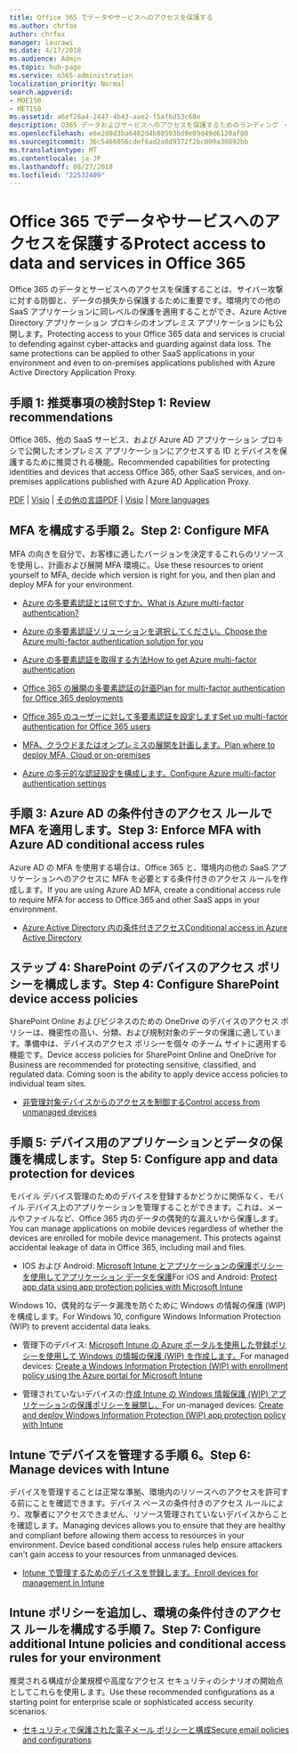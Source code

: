 ```yaml
---
title: Office 365 でデータやサービスへのアクセスを保護する
ms.author: chrfox
author: chrfox
manager: laurawi
ms.date: 4/17/2018
ms.audience: Admin
ms.topic: hub-page
ms.service: o365-administration
localization_priority: Normal
search.appverid:
- MOE150
- MET150
ms.assetid: a6ef28a4-2447-4b43-aae2-f5af6d53c68e
description: O365 データおよびサービスへのアクセスを保護するためのランディング ・ ページ
ms.openlocfilehash: e6e2d8d3ba6482d4b80593bd9e09d49d6120af80
ms.sourcegitcommit: 36c5466056cdef6ad2a8d9372f2bc009a30892bb
ms.translationtype: MT
ms.contentlocale: ja-JP
ms.lasthandoff: 08/27/2018
ms.locfileid: "22532409"
---
```

# <a name="protect-access-to-data-and-services-in-office-365"></a><span data-ttu-id="2cebb-103">Office 365 でデータやサービスへのアクセスを保護する</span><span class="sxs-lookup"><span data-stu-id="2cebb-103">Protect access to data and services in Office 365</span></span>

<span data-ttu-id="2cebb-p101">Office 365 のデータとサービスへのアクセスを保護することは、サイバー攻撃に対する防御と、データの損失から保護するために重要です。環境内での他の SaaS アプリケーションに同レベルの保護を適用することができ、Azure Active Directory アプリケーション プロキシのオンプレミス アプリケーションにも公開します。</span><span class="sxs-lookup"><span data-stu-id="2cebb-p101">Protecting access to your Office 365 data and services is crucial to defending against cyber-attacks and guarding against data loss. The same protections can be applied to other SaaS applications in your environment and even to on-premises applications published with Azure Active Directory Application Proxy.</span></span>
  
## <a name="step-1-review-recommendations"></a><span data-ttu-id="2cebb-106">手順 1: 推奨事項の検討</span><span class="sxs-lookup"><span data-stu-id="2cebb-106">Step 1: Review recommendations</span></span>

<span data-ttu-id="2cebb-107">Office 365、他の SaaS サービス、および Azure AD アプリケーション プロキシで公開したオンプレミス アプリケーションにアクセスする ID とデバイスを保護するために推奨される機能。</span><span class="sxs-lookup"><span data-stu-id="2cebb-107">Recommended capabilities for protecting identities and devices that access Office 365, other SaaS services, and on-premises applications published with Azure AD Application Proxy.</span></span>
  
<span data-ttu-id="2cebb-108">[PDF](https://go.microsoft.com/fwlink/p/?linkid=841656) | [Visio](https://go.microsoft.com/fwlink/p/?linkid=841657) | [その他の言語](https://www.microsoft.com/download/details.aspx?id=55032)</span><span class="sxs-lookup"><span data-stu-id="2cebb-108">[PDF](https://go.microsoft.com/fwlink/p/?linkid=841656) | [Visio](https://go.microsoft.com/fwlink/p/?linkid=841657) | [More languages](https://www.microsoft.com/download/details.aspx?id=55032)</span></span>
  
## <a name="step-2-configure-mfa"></a><span data-ttu-id="2cebb-109">MFA を構成する手順 2。</span><span class="sxs-lookup"><span data-stu-id="2cebb-109">Step 2: Configure MFA</span></span>

<span data-ttu-id="2cebb-110">MFA の向きを自分で、お客様に適したバージョンを決定するこれらのリソースを使用し、計画および展開 MFA 環境に。</span><span class="sxs-lookup"><span data-stu-id="2cebb-110">Use these resources to orient yourself to MFA, decide which version is right for you, and then plan and deploy MFA for your environment.</span></span>
  
- [<span data-ttu-id="2cebb-111">Azure の多要素認証とは何ですか。</span><span class="sxs-lookup"><span data-stu-id="2cebb-111">What is Azure multi-factor authentication?</span></span>](https://docs.microsoft.com/azure/multi-factor-authentication/multi-factor-authentication)
    
- [<span data-ttu-id="2cebb-112">Azure の多要素認証ソリューションを選択してください。</span><span class="sxs-lookup"><span data-stu-id="2cebb-112">Choose the Azure multi-factor authentication solution for you</span></span>](https://docs.microsoft.com/azure/multi-factor-authentication/multi-factor-authentication-get-started)
    
- [<span data-ttu-id="2cebb-113">Azure の多要素認証を取得する方法</span><span class="sxs-lookup"><span data-stu-id="2cebb-113">How to get Azure multi-factor authentication</span></span>](https://docs.microsoft.com/azure/multi-factor-authentication/multi-factor-authentication-versions-plans)
    
- [<span data-ttu-id="2cebb-114">Office 365 の展開の多要素認証の計画</span><span class="sxs-lookup"><span data-stu-id="2cebb-114">Plan for multi-factor authentication for Office 365 deployments</span></span>](https://support.office.com/article/043807b2-21db-4d5c-b430-c8a6dee0e6ba)
    
- [<span data-ttu-id="2cebb-115">Office 365 のユーザーに対して多要素認証を設定します</span><span class="sxs-lookup"><span data-stu-id="2cebb-115">Set up multi-factor authentication for Office 365 users</span></span>](https://support.office.com/article/8f0454b2-f51a-4d9c-bcde-2c48e41621c6)
    
- [<span data-ttu-id="2cebb-116">MFA、クラウドまたはオンプレミスの展開を計画します。</span><span class="sxs-lookup"><span data-stu-id="2cebb-116">Plan where to deploy MFA, Cloud or on-premises</span></span>](https://docs.microsoft.com/azure/multi-factor-authentication/multi-factor-authentication-get-started)
    
- [<span data-ttu-id="2cebb-117">Azure の多元的な認証設定を構成します。</span><span class="sxs-lookup"><span data-stu-id="2cebb-117">Configure Azure multi-factor authentication settings</span></span>](https://docs.microsoft.com/azure/multi-factor-authentication/multi-factor-authentication-whats-next)
    
## <a name="step-3-enforce-mfa-with-azure-ad-conditional-access-rules"></a><span data-ttu-id="2cebb-118">手順 3: Azure AD の条件付きのアクセス ルールで MFA を適用します。</span><span class="sxs-lookup"><span data-stu-id="2cebb-118">Step 3: Enforce MFA with Azure AD conditional access rules</span></span>

<span data-ttu-id="2cebb-119">Azure AD の MFA を使用する場合は、Office 365 と、環境内の他の SaaS アプリケーションへのアクセスに MFA を必要とする条件付きのアクセス ルールを作成します。</span><span class="sxs-lookup"><span data-stu-id="2cebb-119">If you are using Azure AD MFA, create a conditional access rule to require MFA for access to Office 365 and other SaaS apps in your environment.</span></span>
  
- [<span data-ttu-id="2cebb-120">Azure Active Directory 内の条件付きアクセス</span><span class="sxs-lookup"><span data-stu-id="2cebb-120">Conditional access in Azure Active Directory</span></span>](https://docs.microsoft.com/azure/active-directory/active-directory-conditional-access-azure-portal)
    
## <a name="step-4-configure-sharepoint-device-access-policies"></a><span data-ttu-id="2cebb-121">ステップ 4: SharePoint のデバイスのアクセス ポリシーを構成します。</span><span class="sxs-lookup"><span data-stu-id="2cebb-121">Step 4: Configure SharePoint device access policies</span></span>

<span data-ttu-id="2cebb-p102">SharePoint Online およびビジネスのための OneDrive のデバイスのアクセス ポリシーは、機密性の高い、分類、および規制対象のデータの保護に適しています。準備中は、デバイスのアクセス ポリシーを個々 のチーム サイトに適用する機能です。</span><span class="sxs-lookup"><span data-stu-id="2cebb-p102">Device access policies for SharePoint Online and OneDrive for Business are recommended for protecting sensitive, classified, and regulated data. Coming soon is the ability to apply device access policies to individual team sites.</span></span>
  
- [<span data-ttu-id="2cebb-124">非管理対象デバイスからのアクセスを制御する</span><span class="sxs-lookup"><span data-stu-id="2cebb-124">Control access from unmanaged devices</span></span>](https://support.office.com/article/Control-access-from-unmanaged-devices-5ae550c4-bd20-4257-847b-5c20fb053622?ui=en-US&amp;rs=en-US&amp;ad=US)
    
## <a name="step-5-configure-app-and-data-protection-for-devices"></a><span data-ttu-id="2cebb-125">手順 5: デバイス用のアプリケーションとデータの保護を構成します。</span><span class="sxs-lookup"><span data-stu-id="2cebb-125">Step 5: Configure app and data protection for devices</span></span>

<span data-ttu-id="2cebb-p103">モバイル デバイス管理のためのデバイスを登録するかどうかに関係なく、モバイル デバイス上のアプリケーションを管理することができます。これは、メールやファイルなど、Office 365 内のデータの偶発的な漏えいから保護します。</span><span class="sxs-lookup"><span data-stu-id="2cebb-p103">You can manage applications on mobile devices regardless of whether the devices are enrolled for mobile device management. This protects against accidental leakage of data in Office 365, including mail and files.</span></span>
  
- <span data-ttu-id="2cebb-128">IOS および Android: [Microsoft Intune とアプリケーションの保護ポリシーを使用してアプリケーション データを保護](https://docs.microsoft.com/intune-classic/deploy-use/protect-app-data-using-mobile-app-management-policies-with-microsoft-intune)</span><span class="sxs-lookup"><span data-stu-id="2cebb-128">For iOS and Android: [Protect app data using app protection policies with Microsoft Intune](https://docs.microsoft.com/intune-classic/deploy-use/protect-app-data-using-mobile-app-management-policies-with-microsoft-intune)</span></span>
    
<span data-ttu-id="2cebb-129">Windows 10、偶発的なデータ漏洩を防ぐために Windows の情報の保護 (WIP) を構成します。</span><span class="sxs-lookup"><span data-stu-id="2cebb-129">For Windows 10, configure Windows Information Protection (WIP) to prevent accidental data leaks.</span></span>
  
- <span data-ttu-id="2cebb-130">管理下のデバイス: [Microsoft Intune の Azure ポータルを使用した登録ポリシーを使用して Windows の情報の保護 (WIP) を作成します。](https://docs.microsoft.com/windows/threat-protection/windows-information-protection/create-wip-policy-using-intune-azure)</span><span class="sxs-lookup"><span data-stu-id="2cebb-130">For managed devices: [Create a Windows Information Protection (WIP) with enrollment policy using the Azure portal for Microsoft Intune](https://docs.microsoft.com/windows/threat-protection/windows-information-protection/create-wip-policy-using-intune-azure)</span></span>
    
- <span data-ttu-id="2cebb-131">管理されていないデバイスの:[作成 Intune の Windows 情報保護 (WIP) アプリケーションの保護ポリシーを展開し、](https://docs.microsoft.com/intune/windows-information-protection-policy-create)</span><span class="sxs-lookup"><span data-stu-id="2cebb-131">For un-managed devices: [Create and deploy Windows Information Protection (WIP) app protection policy with Intune](https://docs.microsoft.com/intune/windows-information-protection-policy-create)</span></span>
    
## <a name="step-6-manage-devices-with-intune"></a><span data-ttu-id="2cebb-132">Intune でデバイスを管理する手順 6。</span><span class="sxs-lookup"><span data-stu-id="2cebb-132">Step 6: Manage devices with Intune</span></span>

<span data-ttu-id="2cebb-p104">デバイスを管理することは正常な準拠、環境内のリソースへのアクセスを許可する前にことを確認できます。デバイス ベースの条件付きのアクセス ルールにより、攻撃者にアクセスできません、リソース管理されていないデバイスからことを確認します。</span><span class="sxs-lookup"><span data-stu-id="2cebb-p104">Managing devices allows you to ensure that they are healthy and compliant before allowing them access to resources in your environment. Device based conditional access rules help ensure attackers can't gain access to your resources from unmanaged devices.</span></span>
  
- [<span data-ttu-id="2cebb-135">Intune で管理するためのデバイスを登録します。</span><span class="sxs-lookup"><span data-stu-id="2cebb-135">Enroll devices for management in Intune</span></span>](https://docs.microsoft.com/intune-classic/deploy-use/enroll-devices-in-microsoft-intune)
    
## <a name="step-7-configure-additional-intune-policies-and-conditional-access-rules-for-your-environment"></a><span data-ttu-id="2cebb-136">Intune ポリシーを追加し、環境の条件付きのアクセス ルールを構成する手順 7。</span><span class="sxs-lookup"><span data-stu-id="2cebb-136">Step 7: Configure additional Intune policies and conditional access rules for your environment</span></span>

<span data-ttu-id="2cebb-137">推奨される構成が企業規模や高度なアクセス セキュリティのシナリオの開始点としてこれらを使用します。</span><span class="sxs-lookup"><span data-stu-id="2cebb-137">Use these recommended configurations as a starting point for enterprise scale or sophisticated access security scenarios.</span></span>
  
- [<span data-ttu-id="2cebb-138">セキュリティで保護された電子メール ポリシーと構成</span><span class="sxs-lookup"><span data-stu-id="2cebb-138">Secure email policies and configurations</span></span>](https://docs.microsoft.com/azure/active-directory/secure-email-introduction)
    

